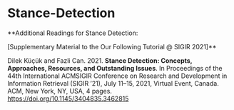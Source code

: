 # Stance-Detection
**Additional Readings for Stance Detection: 

[Supplementary Material to the Our Following Tutorial @ SIGIR 2021]**

Dilek Küçük and Fazli Can. 2021. **Stance Detection: Concepts, Approaches,
Resources, and Outstanding Issues**. In Proceedings of the 44th International
ACMSIGIR Conference on Research and Development in Information Retrieval
(SIGIR ’21), July 11–15, 2021, Virtual Event, Canada. ACM, New York, NY,
USA, 4 pages. https://doi.org/10.1145/3404835.3462815
